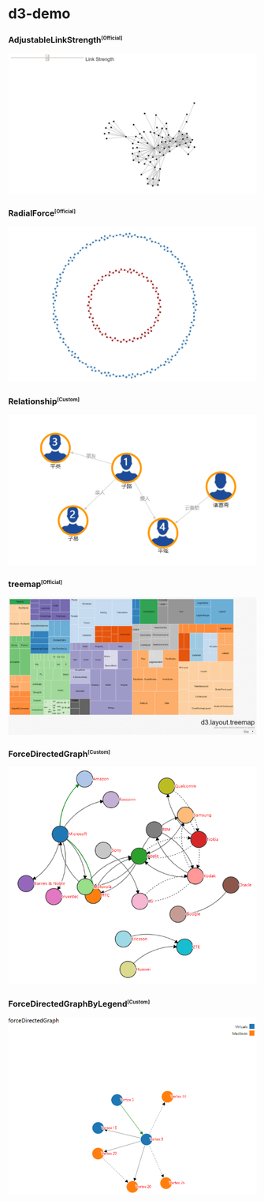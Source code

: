 # d3-demo

### AdjustableLinkStrength<sup><font size="1">[Official]</font></sup>
<div align="center">
    <img alt="AdjustableLinkStrength" src="https://raw.githubusercontent.com/wond-z/Pic/master/AdjustableLinkStrength.png">
</div>

### RadialForce<sup><font size="1">[Official]</font></sup>
<div align="center">
    <img alt="RadialForce" src="https://raw.githubusercontent.com/wond-z/Pic/master/RadialForce.png">
</div>

### Relationship<sup><font size="1">[Custom]</font></sup>
<div align="center">
    <img alt="Relationship" src="https://raw.githubusercontent.com/wond-z/Pic/master/relation.png">
</div>

### treemap<sup><font size="1">[Official]</font></sup>
<div align="center">
    <img alt="treemap" src="https://raw.githubusercontent.com/wond-z/Pic/master/treemap.png">
</div>

### ForceDirectedGraph<sup><font size="1">[Custom]</font></sup>
<div align="center">
    <img alt="ForceDirectedGraph" src="https://raw.githubusercontent.com/wond-z/Pic/master/ForceDirectedGraph.png">
</div>

### ForceDirectedGraphByLegend<sup><font size="1">[Custom]</font></sup>
<div align="center">
    <img alt="ForceDirectedGraphByLegend" src="https://raw.githubusercontent.com/wond-z/Pic/master/ForceDirectedGraphByLegend.png">
</div>
